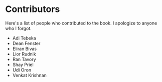 # Contributors

Here's a list of people who contributed to the book. I apologize to anyone who I
forgot.

* Adi Tebeka
* Dean Fenster
* Eliran Bivas
* Lior Rudnik
* Ran Tavory
* Shay Priel
* Udi Oron
* Venkat Krishnan
